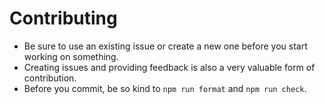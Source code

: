 # Contributing

* Be sure to use an existing issue or create a new one before you start working on something.
* Creating issues and providing feedback is also a very valuable form of contribution.
* Before you commit, be so kind to `npm run format` and `npm run check`.